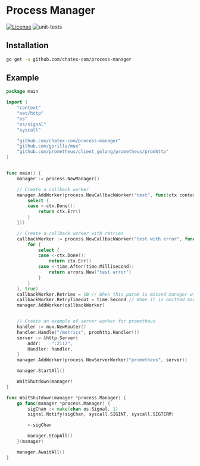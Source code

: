 # Process Manager

<a href="https://opensource.org/licenses/Apache-2.0" rel="nofollow"><img src="https://img.shields.io/badge/license-Apache%202-blue" alt="License" style="max-width:100%;"></a>
![unit-tests](https://github.com/chatex-com/process-manager/workflows/unit-tests/badge.svg)

## Installation

```bash
go get -u github.com/chatex-com/process-manager
```

## Example

```go
package main

import (
	"context"
	"net/http"
	"os"
	"os/signal"
	"syscall"

	"github.com/chatex-com/process-manager"
	"github.com/gorilla/mux"
	"github.com/prometheus/client_golang/prometheus/promhttp"
)


func main() {
	manager := process.NewManager()

	// Create a callback worker
	manager.AddWorker(process.NewCallbackWorker("test", func(ctx context.Context) error {
		select {
		case <-ctx.Done():
			return ctx.Err()
		}
	}))

	// Create a callback worker with retries
	callbackWorker := process.NewCallbackWorker("test with error", func(ctx context.Context) error {
		for {
			select {
			case <-ctx.Done():
				return ctx.Err()
			case <-time.After(time.Millisecond):
				return errors.New("test error")
			}
		}
	}, true)
	callbackWorker.Retries = 10 // When this param is missed manager will try restart in infinity loop
	callbackWorker.RetryTimeout = time.Second // When it is omitted manager will try to run it immediately 
	manager.AddWorker(callbackWorker)


	// Create an example of server worker for prometheus
	handler := mux.NewRouter()
	handler.Handle("/metrics", promhttp.Handler())
	server := &http.Server{
		Addr:    ":2112",
		Handler: handler,
	}
	manager.AddWorker(process.NewServerWorker("prometheus", server))

	manager.StartAll()

	WaitShutdown(manager)
}

func WaitShutdown(manager *process.Manager) {
	go func(manager *process.Manager) {
		sigChan := make(chan os.Signal, 1)
		signal.Notify(sigChan, syscall.SIGINT, syscall.SIGTERM)

		<-sigChan

		manager.StopAll()
	}(manager)

	manager.AwaitAll()
}

```
